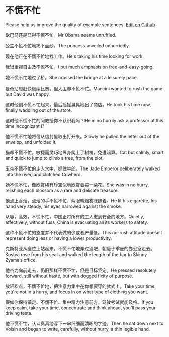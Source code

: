 # 不慌不忙

Please help us improve the quality of example sentences! [Edit on Github](https://github.com/jiyushe/jiyu-example-sentence-source/blob/main/chinese/buhuangbumang.md)

<p><span class="chinese">欧巴马还是显得不慌不忙。</span><span class="english">Mr Obama seems unruffled.</span></p>

<p><span class="chinese">公主不慌不忙地揭下面纱。</span><span class="english">The princess unveiled unhurriedly.</span></p>

<p><span class="chinese">现在他正在不慌不忙地找工作。</span><span class="english">He's taking his time looking for work.</span></p>

<p><span class="chinese">我很重视自由及不慌不忙。</span><span class="english">I put much emphasis on free-and-easy-going.</span></p>

<p><span class="chinese">她不慌不忙地过了桥。</span><span class="english">She crossed the bridge at a leisurely pace.</span></p>

<p><span class="chinese">曼奇尼想赶快继续比赛，但大卫却不慌不忙。</span><span class="english">Mancini wanted to rush the game but David was happy.</span></p>

<p><span class="chinese">这时他倒不慌不忙起来，最后摇摇晃晃地出了商店。</span><span class="english">He took his time now, finally waddling out of the store.</span></p>

<p><span class="chinese">这时他不慌不忙的问教授你不认识我吗？</span><span class="english">He in no hurrily ask a professor at this time incognizant I?</span></p>

<p><span class="chinese">他不慌不忙地将信从信封里取出打开来。</span><span class="english">Slowly he pulled the letter out of the envelop, and unfolded it.</span></p>

<p><span class="chinese">猫却不慌不忙，敏捷而灵巧地纵身爬上了树梢，免遭暗算。</span><span class="english">Cat but calmly, smart and quick to jump to climb a tree, from the plot.</span></p>

<p><span class="chinese">玉帝不慌不忙的走入水中，抓住牛郎。</span><span class="english">The Jade Emperor deliberately walked into the river, and clutched Cowherd.</span></p>

<p><span class="chinese">她不慌不忙，像欣赏稀有珍宝似地欣赏着每一朵花。</span><span class="english">She was in no hurry, relishing each blossom as a rare and delicate treasure.</span></p>

<p><span class="chinese">他点上香烟，点烟的手不慌不忙，两眼朝烟雾眯缝着。</span><span class="english">He lit his cigarette, his hand very steady, his eyes narrowed against the smoke.</span></p>

<p><span class="chinese">从容，高效，不慌不忙，中国正将所有的工人撤到安全的地方。</span><span class="english">Quietly, effectively, without fuss, China is evacuating all its workers to safety.</span></p>

<p><span class="chinese">这种不慌不忙的态度并不代表做的少或者产量低。</span><span class="english">This no-rush attitude doesn’t represent doing less or having a lower productivity.</span></p>

<p><span class="chinese">克斯特亚从座位上站起来，不慌不忙地穿过酒吧，朝瘦子季曼的办公室走去。</span><span class="english">Kostya rose from his seat and walked the length of the bar to Skinny Zyama’s office.</span></p>

<p><span class="chinese">他奋力向前走去，仍旧那样不慌不忙，但是目标坚定。</span><span class="english">He pressed resolutely forward, still without haste, but with dogged fixity of purpose.</span></p>

<p><span class="chinese">放轻松点，不慌不忙地，把注意力集中在你想要穿的款式上。</span><span class="english">Take your time, you're not in a hurry, and focus in on what type of clothing you want.</span></p>

<p><span class="chinese">假如你保持镇定、不慌不忙、集中精力注意前方，驾驶考试就能及格。</span><span class="english">If you keep calm, take your time, concentrate and think ahead, you'll pass your driving testa.</span></p>

<p><span class="chinese">他不慌不忙，认认真真地写下一串纤细而清晰的字迹。</span><span class="english">Then he sat down next to Voisin and began to write, carefully, without hurry, a thin legible hand.</span></p>

